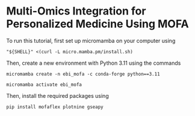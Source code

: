 # Multi-Omics Integration for Personalized Medicine Using MOFA

To run this tutorial, first set up micromamba on your computer using

`"${SHELL}" <(curl -L micro.mamba.pm/install.sh)`

Then, create a new environment with Python 3.11 using the commands

`micromamba create -n ebi_mofa -c conda-forge python==3.11`

`micromamba activate ebi_mofa`

Then, install the required packages using

`pip install mofaflex plotnine gseapy`